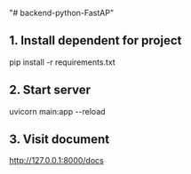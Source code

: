 "# backend-python-FastAP" 

## 1. Install dependent for project
pip install -r requirements.txt

## 2. Start server
uvicorn main:app --reload

## 3. Visit document
http://127.0.0.1:8000/docs